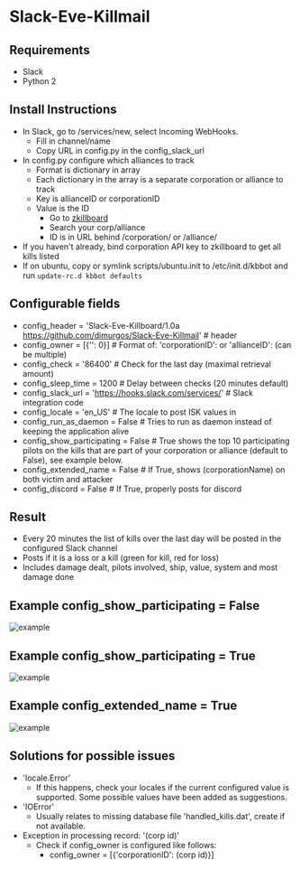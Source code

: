 # Slack-Eve-Killmail

## Requirements
* Slack
* Python 2

## Install Instructions
* In Slack, go to /services/new, select Incoming WebHooks. 
	* Fill in channel/name
	* Copy URL in config.py in the config\_slack\_url
* In config.py configure which alliances to track
	* Format is dictionary in array
	* Each dictionary in the array is a separate corporation or alliance to track
	* Key is allianceID or corporationID
	* Value is the ID
		* Go to [zkillboard](https://zkillboard.com/)
		* Search your corp/alliance
		* ID is in URL behind /corporation/ or /alliance/
* If you haven't already, bind corporation API key to zkillboard to get all kills listed
* If on ubuntu, copy or symlink scripts/ubuntu.init to /etc/init.d/kbbot and run `update-rc.d kbbot defaults`

## Configurable fields
* config\_header = 'Slack-Eve-Killboard/1.0a https://github.com/dimurgos/Slack-Eve-Killmail' # header
* config\_owner = [{'': 0}] # Format of: 'corporationID': <id> or 'allianceID': <id> (can be multiple)
* config\_check = '86400' # Check for the last day (maximal retrieval amount)
* config\_sleep\_time = 1200 # Delay between checks (20 minutes default)
* config\_slack\_url = 'https://hooks.slack.com/services/' # Slack integration code
* config\_locale = 'en\_US' # The locale to post ISK values in
* config\_run\_as\_daemon = False # Tries to run as daemon instead of keeping the application alive
* config\_show\_participating = False # True shows the top 10 participating pilots on the kills that are part of your corporation or alliance (default to False), see example below.
* config\_extended\_name = False # If True, shows (corporationName) on both victim and attacker
* config\_discord = False # If True, properly posts for discord

## Result
* Every 20 minutes the list of kills over the last day will be posted in the configured Slack channel
* Posts if it is a loss or a kill (green for kill, red for loss)
* Includes damage dealt, pilots involved, ship, value, system and most damage done

## Example config\_show\_participating = False
![example](docs/killmails.png?raw=true)

## Example config\_show\_participating = True
![example](docs/multi\_kill\_example.png?raw=true)

## Example config\_extended\_name = True
![example](docs/extended\_names.png?raw=true)

## Solutions for possible issues
* 'locale.Error'
	* If this happens, check your locales if the current configured value is supported. Some possible values have been added as suggestions.
* 'IOError'
	* Usually relates to missing database file 'handled_kills.dat', create if not available.
* Exception in processing record: '(corp id)' 
	* Check if config\_owner is configured like follows: 
		* config\_owner = [{'corporationID': (corp id)}]
